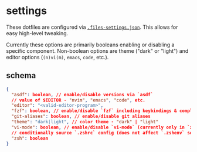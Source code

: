 # settings

These dotfiles are configured via [`.files-settings.json`](../../.files-settings.json). This allows for easy high-level tweaking.

Currently these options are primarily booleans enabling or disabling a specific component. Non-boolean options are theme ("dark" or "light") and editor options (`(n)vi(m)`, `emacs`, `code`, etc.).

## schema

```json
{
  "asdf": boolean, // enable/disable versions via `asdf`
  // value of $EDITOR - "nvim", "emacs", "code", etc.
  "editor": "<valid-editor-program>",
  "fzf": boolean, // enable/disable `fzf` including keybindings & completions
  "git-aliases": boolean, // enable/disable git aliases
  "theme": "dark|light", // color theme - "dark" | "light"
  "vi-mode": boolean, // enable/disable `vi-mode` (currently only in `zsh`)
  // conditionally source `.zshrc` config (does not affect `.zshenv` sourcing)
  "zsh": boolean
}
```
